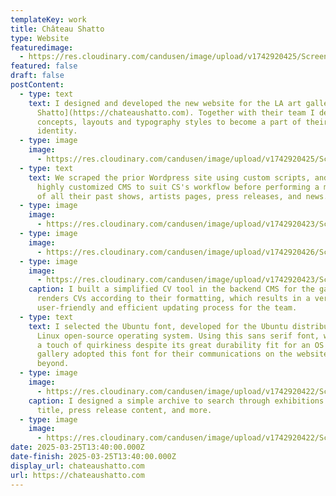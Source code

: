 ```yaml
---
templateKey: work
title: Château Shatto
type: Website
featuredimage:
  - https://res.cloudinary.com/candusen/image/upload/v1742920425/Screenshot_2025-03-25_at_12.31.20_PM_mwdj14.png
featured: false
draft: false
postContent:
  - type: text
    text: I designed and developed the new website for the LA art gallery [Château
      Shatto](https://chateaushatto.com). Together with their team I developed
      concepts, layouts and typography styles to become a part of their new web
      identity.
  - type: image
    image:
      - https://res.cloudinary.com/candusen/image/upload/v1742920425/Screenshot_2025-03-25_at_12.31.20_PM_mwdj14.png
  - type: text
    text: We scraped the prior Wordpress site using custom scripts, and built out a
      highly customized CMS to suit CS's workflow before performing a migration
      of all their past shows, artists pages, press releases, and news.
  - type: image
    image:
      - https://res.cloudinary.com/candusen/image/upload/v1742920423/Screenshot_2025-03-25_at_12.31.30_PM_ptyvjd.png
  - type: image
    image:
      - https://res.cloudinary.com/candusen/image/upload/v1742920426/Screenshot_2025-03-25_at_12.33.21_PM_se9qcv.png
  - type: image
    image:
      - https://res.cloudinary.com/candusen/image/upload/v1742920423/Screenshot_2025-03-25_at_12.31.58_PM_lodqri.png
    caption: I built a simplified CV tool in the backend CMS for the gallery that
      renders CVs according to their formatting, which results in a very
      user-friendly and efficient updating process for the team.
  - type: text
    text: I selected the Ubuntu font, developed for the Ubuntu distribution of the
      Linux open-source operating system. Using this sans serif font, which has
      a touch of quirkiness despite its great durability fit for an OS font. The
      gallery adopted this font for their communications on the website and
      beyond.
  - type: image
    image:
      - https://res.cloudinary.com/candusen/image/upload/v1742920422/Screenshot_2025-03-25_at_12.32.05_PM_rtyz2t.png
    caption: I designed a simple archive to search through exhibitions by artist,
      title, press release content, and more.
  - type: image
    image:
      - https://res.cloudinary.com/candusen/image/upload/v1742920422/Screenshot_2025-03-25_at_12.32.37_PM_qpllap.png
date: 2025-03-25T13:40:00.000Z
date-finish: 2025-03-25T13:40:00.000Z
display_url: chateaushatto.com
url: https://chateaushatto.com
---
```

